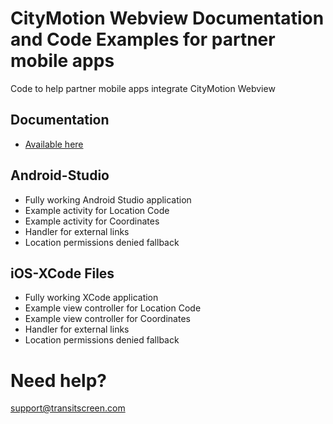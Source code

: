# CityMotion Webview Documentation and Code Examples for partner mobile apps

Code to help partner mobile apps integrate CityMotion Webview

## Documentation
- [Available here](https://github.com/TransitScreen/CityMotion-Webview/blob/master/api-documentation/citymotion-web-api-documentation.md)

## Android-Studio
- Fully working Android Studio application
- Example activity for Location Code
- Example activity for Coordinates
- Handler for external links
- Location permissions denied fallback

## iOS-XCode Files
- Fully working XCode application
- Example view controller for Location Code
- Example view controller for Coordinates
- Handler for external links
- Location permissions denied fallback

# Need help?
support@transitscreen.com 
